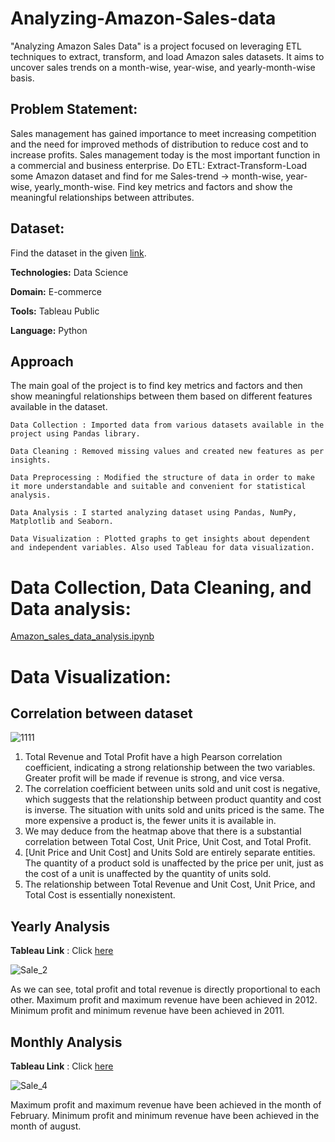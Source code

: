 # Analyzing-Amazon-Sales-data
"Analyzing Amazon Sales Data" is a project focused on leveraging ETL techniques to extract, transform, and load Amazon sales datasets. It aims to uncover sales trends on a month-wise, year-wise, and yearly-month-wise basis.
## Problem Statement:
Sales management has gained importance to meet increasing competition and the need for improved methods of distribution to reduce cost and to increase profits. Sales management today is the most important function in a commercial and business
enterprise.
Do ETL: Extract-Transform-Load some Amazon dataset and find for me Sales-trend -> month-wise, year-wise, yearly_month-wise. Find key metrics and factors and show the meaningful relationships between attributes.
## Dataset:
Find the dataset in the given [link](https://drive.google.com/drive/folders/1c4XtmLWR-3tmwv17eRv5YsdoScC_kTxr).

**Technologies:**  Data Science

**Domain:** E-commerce

**Tools:** Tableau Public

**Language:** Python

## Approach
The main goal of the project is to find key metrics and factors and then show meaningful relationships between them based on different features available in the dataset.
```
Data Collection : Imported data from various datasets available in the project using Pandas library. 

Data Cleaning : Removed missing values and created new features as per insights. 

Data Preprocessing : Modified the structure of data in order to make it more understandable and suitable and convenient for statistical analysis. 

Data Analysis : I started analyzing dataset using Pandas, NumPy, Matplotlib and Seaborn. 

Data Visualization : Plotted graphs to get insights about dependent and independent variables. Also used Tableau for data visualization.
```
# Data Collection, Data Cleaning, and Data analysis:
[Amazon_sales_data_analysis.ipynb](https://colab.research.google.com/drive/18W2lTUZ24NaYHKnY_ZpdJCMhBo-3OpI8?usp=sharing)

# Data Visualization:
## Correlation between dataset

![1111](https://github.com/Swagatika-Meher/Analyzing-Amazon-Sales-data/assets/114692581/a49382fc-454e-4693-a0f7-131c5345758e)

1. Total Revenue and Total Profit have a high Pearson correlation coefficient, indicating a strong relationship between the two variables. Greater profit will be made if revenue is strong, and vice versa. 
2. The correlation coefficient between units sold and unit cost is negative, which suggests that the relationship between product quantity and cost is inverse. The situation with units sold and units priced is the same. The more expensive a product is, the fewer units it is available in.
3. We may deduce from the heatmap above that there is a substantial correlation between Total Cost, Unit Price, Unit Cost, and Total Profit. 
4. [Unit Price and Unit Cost] and Units Sold are entirely separate entities. The quantity of a product sold is unaffected by the price per unit, just as the cost of a unit is unaffected by the quantity of units sold. 
5. The relationship between Total Revenue and Unit Cost, Unit Price, and Total Cost is essentially nonexistent.

## Yearly Analysis
**Tableau Link** : Click [here](https://public.tableau.com/views/TotalSale_yearly/Sale_2?:language=en-US&:sid=&:display_count=n&:origin=viz_share_link)

![Sale_2](https://github.com/Swagatika-Meher/Analyzing-Amazon-Sales-data/assets/114692581/677ceb05-d374-493a-9b27-6f3432229cdf)

As we can see, total profit and total revenue is directly proportional to each other. Maximum profit and maximum revenue have been achieved in 2012. Minimum profit and minimum revenue have been achieved in 2011.

## Monthly Analysis
**Tableau Link** : Click [here](https://public.tableau.com/views/TotalSale_monthly/Sale_4?:language=en-US&:sid=&:display_count=n&:origin=viz_share_link)

![Sale_4](https://github.com/Swagatika-Meher/Analyzing-Amazon-Sales-data/assets/114692581/6393ab1c-bba5-49e8-9b9f-fcf668c3ad5f)

Maximum profit and maximum revenue have been achieved in the month of February. Minimum profit and minimum revenue have been achieved in the month of august.











